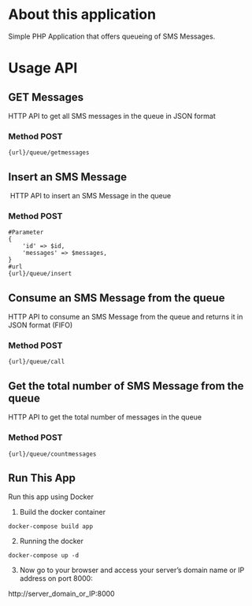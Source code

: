 # About this application

Simple PHP Application that offers queueing of SMS Messages.

# Usage API

## GET Messages

HTTP API to get all SMS messages in the queue in JSON format

### Method POST
```
{url}/queue/getmessages
```

## Insert an SMS Message

 HTTP API to insert an SMS Message in the queue

### Method POST

```
#Parameter
{
    'id' => $id,
    'messages' => $messages,
}
#url
{url}/queue/insert
```

## Consume an SMS Message from the queue

HTTP API to consume an SMS Message from the queue and returns it in JSON format (FIFO)

### Method POST
```
{url}/queue/call
```

## Get the total number of SMS Message from the queue

HTTP API to get the total number of messages in the queue

### Method POST
```
{url}/queue/countmessages
```


## Run This App 

Run this app using Docker

1. Build the docker container
```
docker-compose build app
```

2. Running the docker
```
docker-compose up -d
```

3. Now go to your browser and access your server’s domain name or IP address on port 8000:

http://server_domain_or_IP:8000

